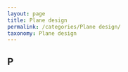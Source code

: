 ```yaml
---
layout: page
title: Plane design
permalink: /categories/Plane design/
taxonomy: Plane design
---
```


## P
